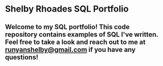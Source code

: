 # Shelby Rhoades SQL Portfolio
## Welcome to my SQL portfolio! This code repository contains examples of SQL I've written. Feel free to take a look and reach out to me at runyanshelby@gmail.com if you have any questions!
